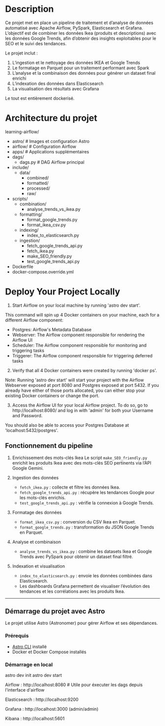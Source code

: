 # Description

Ce projet met en place un pipeline de traitement et d’analyse de données automatisé avec Apache Airflow, PySpark, Elasticsearch et Grafana.
L’objectif est de combiner les données Ikea (produits et descriptions) avec les données Google Trends, afin d’obtenir des insights exploitables pour le SEO et le suivi des tendances.

Le projet inclut :
1. L’ingestion et le nettoyage des données IKEA et Google Trends
2. Le formatage en Parquet pour un traitement performant avec Spark
3. L’analyse et la combinaison des données pour générer un dataset final enrichi
4. L’indexation des données dans Elasticsearch
5. La visualisation des résultats avec Grafana

Le tout est entièrement dockerisé.

# Architecture du projet

learning-airflow/
- astro/                 # Images et configuration Astro
- airflow/               # Configuration Airflow
- apps/                  # Applications supplémentaires
- dags/
  - dags.py              # DAG Airflow principal
- include/
  - data/
    - combined/
    - formatted/
    - processed/
    - raw/
- scripts/
  - combination/
    - analyse_trends_vs_ikea.py
  - formatting/
    - format_google_trends.py
    - format_ikea_csv.py
  - indexing/
    - index_to_elasticsearch.py
  - ingestion/
    - fetch_google_trends_api.py
    - fetch_ikea.py
    - make_SEO_friendly.py
    - test_google_trends_api.py
- Dockerfile
- docker-compose.override.yml





# Deploy Your Project Locally

1. Start Airflow on your local machine by running 'astro dev start'.

This command will spin up 4 Docker containers on your machine, each for a different Airflow component:

- Postgres: Airflow's Metadata Database
- Webserver: The Airflow component responsible for rendering the Airflow UI
- Scheduler: The Airflow component responsible for monitoring and triggering tasks
- Triggerer: The Airflow component responsible for triggering deferred tasks

2. Verify that all 4 Docker containers were created by running 'docker ps'.

Note: Running 'astro dev start' will start your project with the Airflow Webserver exposed at port 8080 and Postgres exposed at port 5432. If you already have either of those ports allocated, you can either stop your existing Docker containers or change the port.

3. Access the Airflow UI for your local Airflow project. To do so, go to http://localhost:8080/ and log in with 'admin' for both your Username and Password.

You should also be able to access your Postgres Database at 'localhost:5432/postgres'.

## Fonctionnement du pipeline

1. Enrichissement des mots-clés Ikea 
   Le script `make_SEO_friendly.py` enrichit les produits Ikea avec des mots-clés SEO pertinents via l’API Google Gemini.

2. Ingestion des données
   - `fetch_ikea.py` : collecte et filtre les données Ikea.  
   - `fetch_google_trends_api.py` : récupère les tendances Google pour les mots-clés enrichis.  
   - `test_google_trends_api.py` : vérifie la connexion à Google Trends.

3. Formatage des données
   - `format_ikea_csv.py` : conversion du CSV Ikea en Parquet.  
   - `format_google_trends.py` : transformation du JSON Google Trends en Parquet.

4. Analyse et combinaison
   - `analyse_trends_vs_ikea.py` : combine les datasets Ikea et Google Trends avec PySpark pour obtenir un dataset final filtré.

5. Indexation et visualisation
   - `index_to_elasticsearch.py` : envoie les données combinées dans Elasticsearch.  
   - Les dashboards Grafana permettent de visualiser l’évolution des tendances et les corrélations avec les produits Ikea.

---

## Démarrage du projet avec Astro

Le projet utilise Astro (Astronomer) pour gérer Airflow et ses dépendances.  

### Prérequis
- [Astro CLI](https://www.astronomer.io/docs/astro/cli-installation) installé
- Docker et Docker Compose installés

### Démarrage en local

astro dev init
astro dev start

Airflow : http://localhost:8080  # Utile pour éxecuter les dags depuis l'interface d'airflow

Elasticsearch : http://localhost:9200

Grafana : http://localhost:3000 (admin/admin)

Kibana : http://localhost:5601
